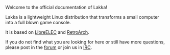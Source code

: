 Welcome to the official documentation of Lakka!

Lakka is a lightweight Linux distribution that transforms a small computer into a full blown game console.

It is based on [LibreELEC](https://libreelec.tv/) and [RetroArch](https://www.retroarch.com/).

If you do not find what you are looking for here or still have more questions, please post in the [forum](https://forums.libretro.com/c/libretro/lakka-tv-general) or join us in [IRC](https://web.libera.chat/#lakkatv).
